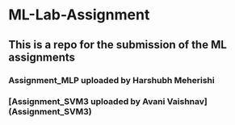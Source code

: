 # ML-Lab-Assignment
## This is a repo for the submission of the ML assignments
### Assignment_MLP uploaded by Harshubh Meherishi
### [Assignment_SVM3 uploaded by Avani Vaishnav] (Assignment_SVM3)

